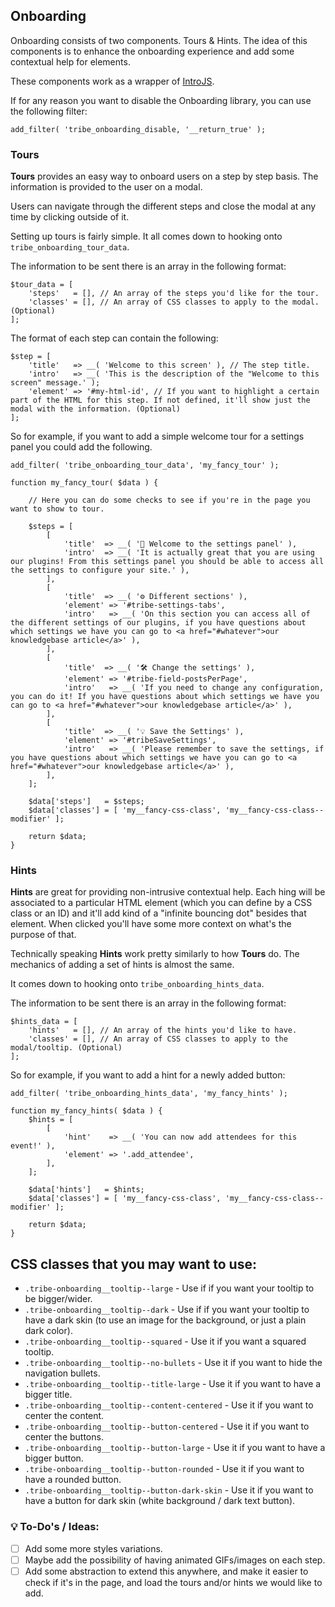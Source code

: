 ## Onboarding

Onboarding consists of two components. Tours & Hints. The idea of this components is to enhance the onboarding experience and add some contextual help for elements.

These components work as a wrapper of [IntroJS](https://introjs.com/).

If for any reason you want to disable the Onboarding library, you can use the following filter:

`add_filter( 'tribe_onboarding_disable, '__return_true' );`

### Tours

**Tours** provides an easy way to onboard users on a step by step basis. The information is provided to the user on a modal.

Users can navigate through the different steps and close the modal at any time by clicking outside of it.

Setting up tours is fairly simple. It all comes down to hooking onto `tribe_onboarding_tour_data`.

The information to be sent there is an array in the following format:

```
$tour_data = [
	'steps'   = [], // An array of the steps you'd like for the tour.
	'classes' = [], // An array of CSS classes to apply to the modal. (Optional)
];
```

The format of each step can contain the following:

```
$step = [
	'title'   => __( 'Welcome to this screen' ), // The step title.
	'intro'   => __( 'This is the description of the "Welcome to this screen" message.' );
	'element' => '#my-html-id', // If you want to highlight a certain part of the HTML for this step. If not defined, it'll show just the modal with the information. (Optional)
];
```

So for example, if you want to add a simple welcome tour for a settings panel you could add the following.

```
add_filter( 'tribe_onboarding_tour_data', 'my_fancy_tour' );

function my_fancy_tour( $data ) {

	// Here you can do some checks to see if you're in the page you want to show to tour.

	$steps = [
		[
			'title'  => __( '🤘 Welcome to the settings panel' ),
			'intro'  => __( 'It is actually great that you are using our plugins! From this settings panel you should be able to access all the settings to configure your site.' ),
		],
		[
			'title'  => __( '⚙️ Different sections' ),
			'element' => '#tribe-settings-tabs',
			'intro'   => __( 'On this section you can access all of the different settings of our plugins, if you have questions about which settings we have you can go to <a href="#whatever">our knowledgebase article</a>' ),
		],
		[
			'title'  => __( '🛠️ Change the settings' ),
			'element' => '#tribe-field-postsPerPage',
			'intro'   => __( 'If you need to change any configuration, you can do it! If you have questions about which settings we have you can go to <a href="#whatever">our knowledgebase article</a>' ),
		],
		[
			'title'  => __( '💡 Save the Settings' ),
			'element' => '#tribeSaveSettings',
			'intro'   => __( 'Please remember to save the settings, if you have questions about which settings we have you can go to <a href="#whatever">our knowledgebase article</a>' ),
		],
	];

	$data['steps']   = $steps;
	$data['classes'] = [ 'my__fancy-css-class', 'my__fancy-css-class--modifier' ];

	return $data;
}
```


### Hints

**Hints** are great for providing non-intrusive contextual help. Each hing will be associated to a particular HTML element (which you can define by a CSS class or an ID) and it'll add kind of a "infinite bouncing dot" besides that element. When clicked you'll have some more context on what's the purpose of that.

Technically speaking **Hints** work pretty similarly to how **Tours** do. The mechanics of adding a set of hints is almost the same.

It comes down to hooking onto `tribe_onboarding_hints_data`.

The information to be sent there is an array in the following format:

```
$hints_data = [
	'hints'   = [], // An array of the hints you'd like to have.
	'classes' = [], // An array of CSS classes to apply to the modal/tooltip. (Optional)
];
```

So for example, if you want to add a hint for a newly added button:

```
add_filter( 'tribe_onboarding_hints_data', 'my_fancy_hints' );

function my_fancy_hints( $data ) {
	$hints = [
		[
			'hint'    => __( 'You can now add attendees for this event!' ),
			'element' => '.add_attendee',
		],
	];

	$data['hints']   = $hints;
	$data['classes'] = [ 'my__fancy-css-class', 'my__fancy-css-class--modifier' ];

	return $data;
}
```

## CSS classes that you may want to use:

- `.tribe-onboarding__tooltip--large` - Use if if you want your tooltip to be bigger/wider.
- `.tribe-onboarding__tooltip--dark` - Use if if you want your tooltip to have a dark skin (to use an image for the background, or just a plain dark color).
- `.tribe-onboarding__tooltip--squared` - Use it if you want a squared tooltip.
- `.tribe-onboarding__tooltip--no-bullets` - Use it if you want to hide the navigation bullets.
- `.tribe-onboarding__tooltip--title-large` - Use it if you want to have a bigger title.
- `.tribe-onboarding__tooltip--content-centered` - Use it if you want to center the content.
- `.tribe-onboarding__tooltip--button-centered` - Use it if you want to center the buttons.
- `.tribe-onboarding__tooltip--button-large` - Use it if you want to have a bigger button.
- `.tribe-onboarding__tooltip--button-rounded` - Use it if you want to have a rounded button.
- `.tribe-onboarding__tooltip--button-dark-skin` - Use it if you want to have a button for dark skin (white background / dark text button).


### 💡 To-Do's / Ideas:

- [ ] Add some more styles variations.
- [ ] Maybe add the possibility of having animated GIFs/images on each step.
- [ ] Add some abstraction to extend this anywhere, and make it easier to check if it's in the page, and load the tours and/or hints we would like to add.